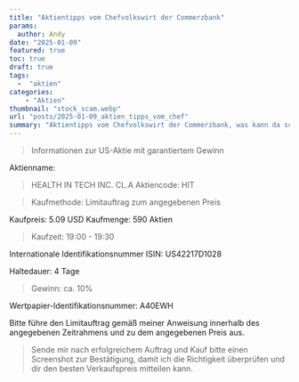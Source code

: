 ```yaml
---
title: "Aktientipps vom Chefvolkswirt der Commerzbank"
params:
  author: Andy
date: "2025-01-09"
featured: true
toc: true
draft: true
tags: 
  -  "aktien"
categories:
    - "Aktien"
thumbnail: "stock_scam.webp"
url: "posts/2025-01-09_aktien_tipps_vom_chef"
summary: "Aktientipps vom Chefvolkswirt der Commerzbank, was kann da schiefgehen?"
---
```




> Informationen zur US-Aktie mit garantiertem Gewinn

Aktienname:   
> HEALTH IN TECH INC. CL.A
Aktiencode: HIT
  
> Kaufmethode: Limitauftrag zum angegebenen Preis  
> 
Kaufpreis: 5.09 USD
Kaufmenge: 590 Aktien  
> Kaufzeit: 19:00 - 19:30  
> 
Internationale Identifikationsnummer ISIN: US42217D1028  
> 
Haltedauer: 4 Tage
  
> Gewinn: ca. 10%  
> 
Wertpapier-Identifikationsnummer: A40EWH  
> 
  
> 
Bitte führe den Limitauftrag gemäß meiner Anweisung innerhalb des angegebenen Zeitrahmens und zu dem angegebenen Preis aus.   
> Sende mir nach erfolgreichem Auftrag und Kauf bitte einen Screenshot zur Bestätigung, damit ich die Richtigkeit überprüfen und dir den besten Verkaufspreis mitteilen kann.  

